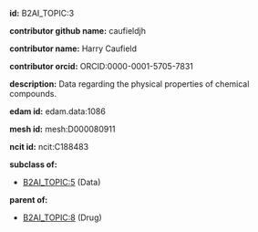 **id:** B2AI_TOPIC:3

**contributor github name:** caufieldjh

**contributor name:** Harry Caufield

**contributor orcid:** ORCID:0000-0001-5705-7831

**description:** Data regarding the physical properties of chemical compounds.

**edam id:** edam.data:1086

**mesh id:** mesh:D000080911

**ncit id:** ncit:C188483

**subclass of:**

- [B2AI_TOPIC:5](../topics/Data.markdown) (Data)

**parent of:**

- [B2AI_TOPIC:8](../Drug.markdown) (Drug)

